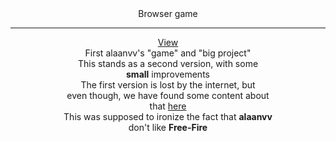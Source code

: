 <div align='center'>
  Browser game

  ---

  [View](https://alaanvv-free-fire.netlify.app)  
  First alaanvv's "game" and "big project"  
  This stands as a second version, with some  
  **small** improvements  
  The first version is lost by the internet, but  
  even though, we have found some content about  
  that [here](https://www.youtube.com/watch?v=zdxDNT_NLF4)  
  This was supposed to ironize the fact that **alaanvv**  
  don't like **Free-Fire**
</div>
